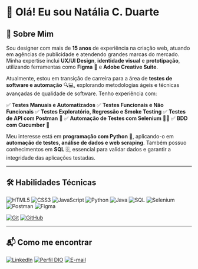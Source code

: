 # 👋 Olá! Eu sou Natália C. Duarte

## 🚀 Sobre Mim
Sou designer com mais de **15 anos** de experiência na criação web, atuando em agências de publicidade e atendendo grandes marcas do mercado. Minha expertise inclui **UX/UI Design**, **identidade visual** e **prototipação**, utilizando ferramentas como **Figma** 🎨 e **Adobe Creative Suite**.

Atualmente, estou em transição de carreira para a área de **testes de software e automação** 🔍💻, explorando metodologias ágeis e técnicas avançadas de qualidade de software. Tenho experiência com:

✅ **Testes Manuais e Automatizados**
✅ **Testes Funcionais e Não Funcionais**
✅ **Testes Exploratório, Regressão e Smoke Testing**
✅ **Testes de API com Postman** 🚀
✅ **Automação de Testes com Selenium** 🕵️‍♂️
✅ **BDD com Cucumber** 📜

Meu interesse está em **programação com Python** 🐍, aplicando-o em **automação de testes, análise de dados e web scraping**. Também possuo conhecimentos em **SQL** 🗄️, essencial para validar dados e garantir a integridade das aplicações testadas.

---

## 🛠️ Habilidades Técnicas

![HTML5](https://img.shields.io/badge/HTML5-E34F26?style=for-the-badge&logo=html5&logoColor=white)
![CSS3](https://img.shields.io/badge/CSS3-1572B6?style=for-the-badge&logo=css3&logoColor=white)
![JavaScript](https://img.shields.io/badge/JavaScript-F7DF1E?style=for-the-badge&logo=javascript&logoColor=black)
![Python](https://img.shields.io/badge/Python-3776AB?style=for-the-badge&logo=python&logoColor=white)
![Java](https://img.shields.io/badge/Java-007396?style=for-the-badge&logo=java&logoColor=white)
![SQL](https://img.shields.io/badge/SQL-4479A1?style=for-the-badge&logo=postgresql&logoColor=white)
![Selenium](https://img.shields.io/badge/Selenium-43B02A?style=for-the-badge&logo=selenium&logoColor=white)
![Postman](https://img.shields.io/badge/Postman-FF6C37?style=for-the-badge&logo=postman&logoColor=white)
![Figma](https://img.shields.io/badge/Figma-F24E1E?style=for-the-badge&logo=figma&logoColor=white)

[![Git](https://img.shields.io/badge/Git-F05032?style=for-the-badge&logo=git&logoColor=white)](https://git-scm.com/doc)
[![GitHub](https://img.shields.io/badge/GitHub-181717?style=for-the-badge&logo=github&logoColor=white)](https://github.com/)

---

## 📬 Como me encontrar
[![LinkedIn](https://img.shields.io/badge/LinkedIn-0077B5?style=for-the-badge&logo=linkedin&logoColor=white)](https://www.linkedin.com/in/nataliacduartesp/)
[![Perfil DIO](https://img.shields.io/badge/DIO-000000?style=for-the-badge&logo=gitbook&logoColor=white)](https://www.dio.me/users/carturanduarte)
[![E-mail](https://img.shields.io/badge/E--mail-D14836?style=for-the-badge&logo=gmail&logoColor=white)](mailto:carturanduarte@gmail.com)
